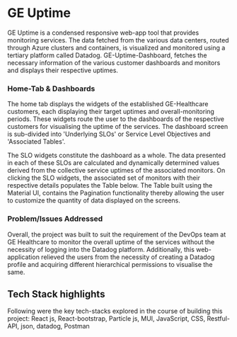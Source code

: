 # GE Uptime

GE Uptime is a condensed responsive web-app tool that provides monitoring services. The data fetched from the various data centers, routed through Azure clusters and containers, is visualized and monitored using a tertiary platform called Datadog. GE-Uptime-Dashboard, fetches the necessary information of the various customer dashboards and monitors and displays their respective uptimes.

### Home-Tab & Dashboards

The home tab displays the widgets of the established GE-Healthcare customers, each displaying their target uptimes and overall-monitoring periods. These widgets route the user to the dashboards of the respective customers for visualising the uptime of the services. The dashboard screen is sub-divided into 'Underlying SLOs' or Service Level Objectives and 'Associated Tables'. 

The SLO widgets constitute the dashboard as a whole. The data presented in each of these SLOs are calculated and dynamically determined values derived from the collective service uptimes of the associated monitors. On clicking the SLO widgets, the associated set of monitors with their respective details populates the Table below. The Table built using the Material UI, contains the Pagination functionality thereby allowing the user to customize the quantity of data displayed on the screens.

### Problem/Issues Addressed

Overall, the project was built to suit the requirement of the DevOps team at GE Healthcare to monitor the overall uptime of the services without the necessity of logging into the Datadog platform. Additionally, this web-application relieved the users from the necessity of creating a Datadog profile and acquiring different hierarchical permissions to visualise the same.

## Tech Stack highlights

Following were the key tech-stacks explored in the course of building this project:
React js, React-bootstrap, Particle js, MUI, JavaScript, CSS, Restful-API, json, datadog, Postman

